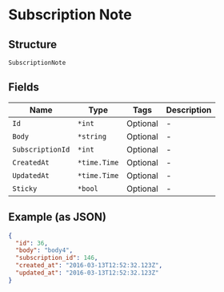
# Subscription Note

## Structure

`SubscriptionNote`

## Fields

| Name | Type | Tags | Description |
|  --- | --- | --- | --- |
| `Id` | `*int` | Optional | - |
| `Body` | `*string` | Optional | - |
| `SubscriptionId` | `*int` | Optional | - |
| `CreatedAt` | `*time.Time` | Optional | - |
| `UpdatedAt` | `*time.Time` | Optional | - |
| `Sticky` | `*bool` | Optional | - |

## Example (as JSON)

```json
{
  "id": 36,
  "body": "body4",
  "subscription_id": 146,
  "created_at": "2016-03-13T12:52:32.123Z",
  "updated_at": "2016-03-13T12:52:32.123Z"
}
```

